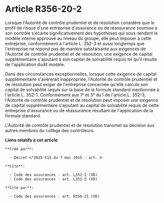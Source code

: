 # Article R356-20-2

Lorsque l'Autorité de contrôle prudentiel et de résolution considère que le profil de risque d'une entreprise d'assurance ou
de réassurance soumise à son contrôle s'écarte significativement des hypothèses qui sous-tendent le modèle interne approuvé
au niveau du groupe, elle peut imposer à cette entreprise, conformément à l'article L. 352-3 et aussi longtemps que
l'entreprise ne répond pas de manière satisfaisante aux exigences de l'Autorité de contrôle prudentiel et de résolution, une
exigence de capital supplémentaire s'ajoutant à son capital de solvabilité requis tel qu'il résulte de l'application dudit
modèle. 

Dans des circonstances exceptionnelles, lorsque cette exigence de capital supplémentaire s'avèrerait inappropriée, l'Autorité
de contrôle prudentiel et de résolution peut exiger de l'entreprise concernée qu'elle calcule son capital de solvabilité
requis sur la base de la formule standard mentionnée à l'article L. 352-1. Conformément aux 1° et 3° du I de l'article L.
352-3, l'Autorité de contrôle prudentiel et de résolution peut imposer une exigence de capital supplémentaire s'ajoutant au
capital de solvabilité requis de cette entreprise d'assurance ou de réassurance résultant de l'application de la formule
standard. 

L'Autorité de contrôle prudentiel et de résolution transmet sa décision aux autres membres du collège des contrôleurs.

**Liens relatifs à cet article**

	**Créé par**:

	  - Décret n°2015-513 du 7 mai 2015 - art. 4

	**Cite**:

	  - Code des assurances - art. L352-1 (VD)
	  - Code des assurances - art. L352-3 (VD)

	**Cité par**:

	  - Code des assurances - art. R356-21 (VD)
